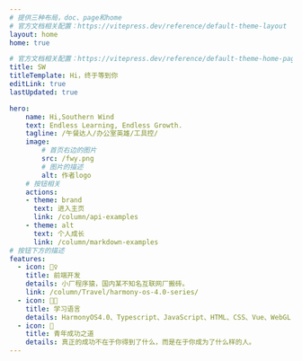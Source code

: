 ```yaml
---
# 提供三种布局，doc、page和home
# 官方文档相关配置：https://vitepress.dev/reference/default-theme-layout
layout: home
home: true

# 官方文档相关配置：https://vitepress.dev/reference/default-theme-home-page
title: SW
titleTemplate: Hi，终于等到你
editLink: true
lastUpdated: true

hero:
    name: Hi,Southern Wind
    text: Endless Learning, Endless Growth.
    tagline: /午餐达人/办公室英雄/工具控/
    image:
        # 首页右边的图片
        src: /fwy.png
        # 图片的描述
        alt: 作者logo
    # 按钮相关
    actions:
    - theme: brand
      text: 进入主页
      link: /column/api-examples
    - theme: alt
      text: 个人成长
      link: /column/markdown-examples
# 按钮下方的描述
features:
  - icon: 🤹♀️
    title: 前端开发
    details: 小厂程序猿，国内某不知名互联网厂搬砖。
    link: /column/Travel/harmony-os-4.0-series/
  - icon: 👩🎨
    title: 学习语言
    details: HarmonyOS4.0、Typescript、JavaScript、HTML、CSS、Vue、WebGL
  - icon: 🧩
    title: 青年成功之道
    details: 真正的成功不在于你得到了什么，而是在于你成为了什么样的人。
---
```

<!-- 自定义组件 -->
<script setup lang="ts">

import home from './.vitepress/components/home.vue';
</script>

<home />
<style>

</style>